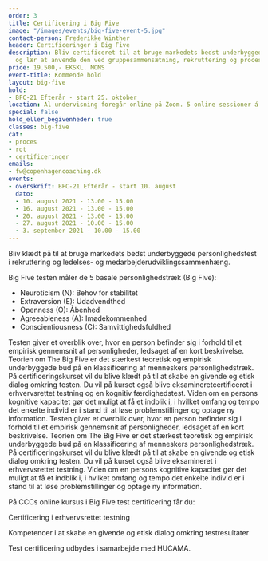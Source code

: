 ```yaml
---
order: 3
title: Certificering i Big Five
image: "/images/events/big-five-event-5.jpg"
contact-person: Frederikke Winther
header: Certificeringer i Big Five
description: Bliv certificeret til at bruge markedets bedst underbyggede personlighedstest
  og lær at anvende den ved gruppesammensætning, rekruttering og processer.
price: 19.500,- EKSKL. MOMS
event-title: Kommende hold
layout: big-five
hold:
- BFC-21 Efterår - start 25. oktober
location: Al undervisning foregår online på Zoom. 5 online sessioner á 2-5 timers varighed.
special: false
hold_eller_begivenheder: true
classes: big-five
cat:
- proces
- rot
- certificeringer
emails:
- fw@copenhagencoaching.dk
events:
- overskrift: BFC-21 Efterår - start 10. august
  dato:
  - 10. august 2021 - 13.00 - 15.00
  - 16. august 2021 - 13.00 - 15.00
  - 20. august 2021 - 13.00 - 15.00
  - 27. august 2021 - 10.00 - 15.00
  - 3. september 2021 - 10.00 - 15.00
---
```


Bliv klædt på til at bruge markedets bedst underbyggede personlighedstest i rekruttering og ledelses- og medarbejderudviklingssammenhæng.

Big Five testen måler de 5 basale personlighedstræk (Big Five):

* Neuroticism (N): Behov for stabilitet
* Extraversion (E): Udadvendthed
* Openness (O): Åbenhed
* Agreeableness (A): Imødekommenhed
* Conscientiousness (C): Samvittighedsfuldhed

Testen giver et overblik over, hvor en person befinder sig i forhold til et empirisk gennemsnit af personligheder, ledsaget af en kort beskrivelse. Teorien om The Big Five er det stærkest teoretisk og empirisk underbyggede bud på en klassificering af menneskers personlighedstræk. På certificeringskurset vil du blive klædt på til at skabe en givende og etisk dialog omkring testen. Du vil på kurset også blive eksamineretcertificeret i erhvervsrettet testning og en kognitiv færdighedstest. Viden om en persons kognitive kapacitet gør det muligt at få et indblik i, i hvilket omfang og tempo det enkelte individ er i stand til at løse problemstillinger og optage ny information.
Testen giver et overblik over, hvor en person befinder sig i forhold til et empirisk gennemsnit af personligheder, ledsaget af en kort beskrivelse. Teorien om The Big Five er det stærkest teoretisk og empirisk underbyggede bud på en klassificering af menneskers personlighedstræk. På certificeringskurset vil du blive klædt på til at skabe en givende og etisk dialog omkring testen. Du vil på kurset også blive eksamineret i erhvervsrettet testning. Viden om en persons kognitive kapacitet gør det muligt at få et indblik i, i hvilket omfang og tempo det enkelte individ er i stand til at løse problemstillinger og optage ny information.

På CCCs online kursus i Big Five test certificering får du:

Certificering i erhvervsrettet testning

Kompetencer i at skabe en givende og etisk dialog omkring testresultater

Test certificering udbydes i samarbejde med HUCAMA.